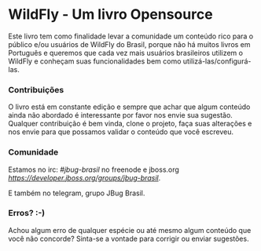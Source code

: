 # WildFly - Um livro Opensource

Este livro tem como finalidade levar a comunidade um conteúdo rico para o público e/ou usuários de WildFly do Brasil, porque não há muitos livros em Português e queremos que cada vez mais usuários brasileiros utilizem o WildFly e conheçam suas funcionalidades bem como utilizá-las/configurá-las.


### Contribuições

O livro está em constante edição e sempre que achar que algum conteúdo ainda não abordado é interessante por favor nos envie sua sugestão.
Qualquer contribuição é bem vinda, clone o projeto, faça suas alterações e nos envie para que possamos validar o conteúdo que você escreveu.


### Comunidade
Estamos no irc: *#jbug-brasil* no freenode e jboss.org *https://developer.jboss.org/groups/jbug-brasil*.

E também no telegram, grupo JBug Brasil.

### Erros? :-)
Achou algum erro de qualquer espécie ou até mesmo algum conteúdo que você não concorde? Sinta-se a vontade para corrigir ou enviar sugestões.
